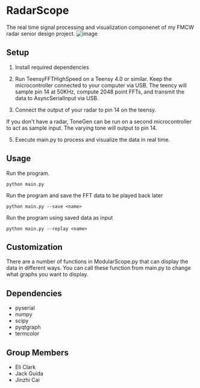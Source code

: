 # RadarScope
The real time signal processing and visualization componenet of my FMCW radar senior design project.
![image](https://user-images.githubusercontent.com/11905989/117103469-6d6c5980-ad48-11eb-9f8a-17d0c8721dc5.png)


## Setup 
1. Install required dependencies

2. Run TeensyFFTHighSpeed on a Teensy 4.0 or similar. Keep the microcontroller connected to your computer via USB. The teency will sample pin 14 at 50KHz, compute 2048 point FFTs, and transmit the data to AsyncSerialInput via USB.

3. Connect the output of your radar to pin 14 on the teensy.

If you don't have a radar, ToneGen can be run on a second microcontroller to act as sample input. The varying tone will output to pin 14.

5. Execute main.py to process and visualize the data in real time.

## Usage

Run the program.
```
python main.py 
```

Run the program and save the FFT data to be played back later
```
python main.py --save <name>
```

Run the program using saved data as input
```
python main.py --replay <name>
```

## Customization 
There are a number of functions in ModularScope.py that can display the data in different ways. You can call these function from main.py to change what graphs you want to display. 


## Dependencies
- pyserial
- numpy
- scipy
- pyqtgraph
- termcolor

## Group Members
- Eli Clark 
- Jack Guida
- Jinzhi Cai 



